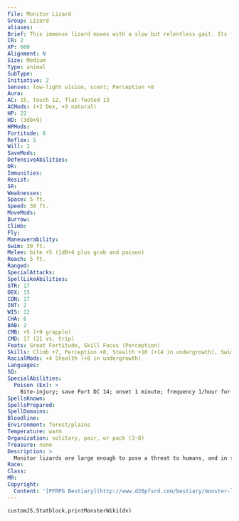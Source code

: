 ```yaml
---
File: Monitor Lizard
Group: Lizard
aliases: 
Brief: This immense lizard moves with a slow but relentless gait. Its feet end in large talons, and ropes of drool hang from its toothy maw.
CR: 2
XP: 600
Alignment: N
Size: Medium
Type: animal
SubType: 
Initiative: 2
Senses: low-light vision, scent; Perception +8
Aura: 
AC: 15, touch 12, flat-footed 13
ACMods: (+2 Dex, +3 natural)
HP: 22
HD: (3d8+9)
HPMods: 
Fortitude: 8
Reflex: 5
Will: 2
SaveMods: 
DefensiveAbilities: 
DR: 
Immunities: 
Resist: 
SR: 
Weaknesses: 
Space: 5 ft.
Speed: 30 ft.
MoveMods: 
Burrow: 
Climb: 
Fly: 
Maneuverability: 
Swim: 30 ft.
Melee: bite +5 (1d8+4 plus grab and poison)
Reach: 5 ft.
Ranged: 
SpecialAttacks: 
SpellLikeAbilities: 
STR: 17
DEX: 15
CON: 17
INT: 2
WIS: 12
CHA: 6
BAB: 2
CMB: +5 (+9 grapple)
CMD: 17 (21 vs. trip)
Feats: Great Fortitude, Skill Focus (Perception)
Skills: Climb +7, Perception +8, Stealth +10 (+14 in undergrowth), Swim +11
RacialMods: +4 Stealth (+8 in undergrowth)
Languages: 
SQ: 
SpecialAbilities:
  Poison (Ex): >
    Bite-injury; save Fort DC 14; onset 1 minute; frequency 1/hour for 6 hours; effect 1d2 Dexterity damage; cure 1 save. The save DC is Constitution-based.
SpellsKnown: 
SpellsPrepared: 
SpellDomains: 
Bloodline: 
Environment: forest/plains
Temperature: warm
Organization: solitary, pair, or pack (3-8)
Treasure: none
Description: >
  Monitor lizards are large enough to pose a threat to humans, and in some societies are often mistaken for dragons. Some can reach lengths of 10 feet or more and weights of 350 pounds. Monitor Lizard Companions Starting Statistics: Size Small; Speed 30 ft., swim 30 ft.; AC +1 natural armor; Attack bite (1d6 plus grab); Ability Scores Str 13, Dex 17, Con 12, Int 2, Wis 12, Cha 6; Special Qualities lowlight vision, scent. 7th-Level Advancement: Size Medium; AC +2 natural armor; Attack bite (1d8 plus grab and poison); Ability Scores Str +4, Dex -2, Con +4.
Race: 
Class: 
MR: 
Copyright:
  Content: '[PFRPG Bestiary](http://www.d20pfsrd.com/bestiary/monster-listings/animals/reptiles/lizard/monitor-lizard)'
---
```

```dataviewjs
customJS.Statblock.printMonsterWiki(dv)
```
